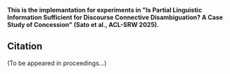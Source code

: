 **This is the implemantation for experiments in "Is Partial Linguistic Information Sufficient for Discourse Connective Disambiguation? A Case Study of Concession" (Sato et al., ACL-SRW 2025).**

## Citation
(To be appeared in proceedings...)